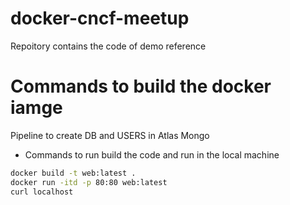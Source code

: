 # docker-cncf-meetup
Repoitory contains the code of demo reference

# Commands to build the docker iamge
Pipeline to create DB and USERS in Atlas Mongo

- Commands to run build the code and run in the local machine
``` sh
docker build -t web:latest .
docker run -itd -p 80:80 web:latest
curl localhost
```
